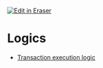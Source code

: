 <p><a target="_blank" href="https://app.eraser.io/workspace/J1dQRxRlsplf2pOA8Xud" id="edit-in-eraser-github-link"><img alt="Edit in Eraser" src="https://firebasestorage.googleapis.com/v0/b/second-petal-295822.appspot.com/o/images%2Fgithub%2FOpen%20in%20Eraser.svg?alt=media&amp;token=968381c8-a7e7-472a-8ed6-4a6626da5501"></a></p>

# Logics
- [﻿Transaction execution logic](./logics/transaction-execution-logic.md) 



<!--- Eraser file: https://app.eraser.io/workspace/J1dQRxRlsplf2pOA8Xud --->